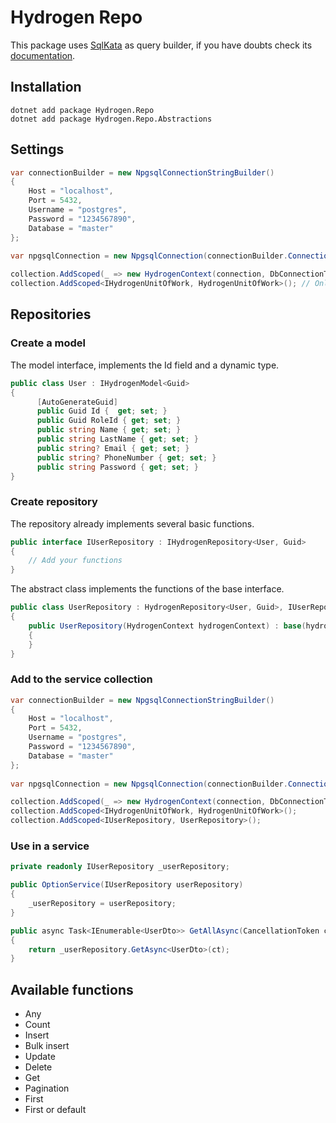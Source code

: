 # Hydrogen Repo

This package uses [SqlKata](https://sqlkata.com/) as query builder, if you have doubts check its [documentation](https://sqlkata.com/docs).

## Installation

````shell
dotnet add package Hydrogen.Repo
dotnet add package Hydrogen.Repo.Abstractions
````

## Settings

````csharp
var connectionBuilder = new NpgsqlConnectionStringBuilder()
{
    Host = "localhost",
    Port = 5432,
    Username = "postgres",
    Password = "1234567890",
    Database = "master"
};
        
var npgsqlConnection = new NpgsqlConnection(connectionBuilder.ConnectionString);

collection.AddScoped(_ => new HydrogenContext(connection, DbConnectionType.Npgsql));
collection.AddScoped<IHydrogenUnitOfWork, HydrogenUnitOfWork>(); // Only if you need transactions
````

## Repositories

### Create a model
The model interface, implements the Id field and a dynamic type.
````csharp
public class User : IHydrogenModel<Guid>
{
      [AutoGenerateGuid]
      public Guid Id {  get; set; }
      public Guid RoleId { get; set; }
      public string Name { get; set; }
      public string LastName { get; set; }
      public string? Email { get; set; }
      public string? PhoneNumber { get; set; }
      public string Password { get; set; }
}
````

### Create repository
The repository already implements several basic functions.

````csharp
public interface IUserRepository : IHydrogenRepository<User, Guid>
{
    // Add your functions
}
````
The abstract class implements the functions of the base interface.

````csharp
public class UserRepository : HydrogenRepository<User, Guid>, IUserRepository
{
    public UserRepository(HydrogenContext hydrogenContext) : base(hydrogenContext, "Users" //<- Table name)
    {
    }
}
````
### Add to the service collection
````csharp
var connectionBuilder = new NpgsqlConnectionStringBuilder()
{
    Host = "localhost",
    Port = 5432,
    Username = "postgres",
    Password = "1234567890",
    Database = "master"
};
        
var npgsqlConnection = new NpgsqlConnection(connectionBuilder.ConnectionString);

collection.AddScoped(_ => new HydrogenContext(connection, DbConnectionType.Npgsql));
collection.AddScoped<IHydrogenUnitOfWork, HydrogenUnitOfWork>();
collection.AddScoped<IUserRepository, UserRepository>();
````

### Use in a service
````csharp
private readonly IUserRepository _userRepository;

public OptionService(IUserRepository userRepository)
{
    _userRepository = userRepository;
}

public async Task<IEnumerable<UserDto>> GetAllAsync(CancellationToken ct)
{
    return _userRepository.GetAsync<UserDto>(ct);
}
````

## Available functions

* Any
* Count
* Insert
* Bulk insert
* Update
* Delete
* Get
* Pagination
* First
* First or default